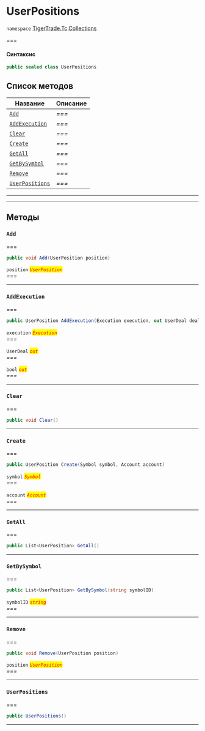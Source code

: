 # UserPositions

`namespace` [TigerTrade.Tc](../).[Collections](./)

\===

#### Синтаксис

```csharp
public sealed class UserPositions
```

## Список методов

| Название                                                    | Описание |
| ----------------------------------------------------------- | -------- |
| [`Add`](userpositions.cs.md#method-add)                     | _===_    |
| [`AddExecution`](userpositions.cs.md#method-addexecution)   | _===_    |
| [`Clear`](userpositions.cs.md#method-clear)                 | _===_    |
| [`Create`](userpositions.cs.md#method-create)               | _===_    |
| [`GetAll`](userpositions.cs.md#method-getall)               | _===_    |
| [`GetBySymbol`](userpositions.cs.md#method-getbysymbol)     | _===_    |
| [`Remove`](userpositions.cs.md#method-remove)               | _===_    |
| [`UserPositions`](userpositions.cs.md#method-userpositions) | _===_    |

***

***

## Методы

### `Add` <a href="#method-add" id="method-add"></a>

\===

```csharp
public void Add(UserPosition position)
```

`position` _<mark style="color:red;">`UserPosition`</mark>_\
_===_

***

### `AddExecution` <a href="#method-addexecution" id="method-addexecution"></a>

\===

```csharp
public UserPosition AddExecution(Execution execution, out UserDeal deal, out bool updated)
```

`execution` _<mark style="color:red;">`Execution`</mark>_\
_===_

`UserDeal` _<mark style="color:red;">`out`</mark>_\
_===_

`bool` _<mark style="color:red;">`out`</mark>_\
_===_

***

### `Clear` <a href="#method-clear" id="method-clear"></a>

\===

```csharp
public void Clear()
```

***

### `Create` <a href="#method-create" id="method-create"></a>

\===

```csharp
public UserPosition Create(Symbol symbol, Account account)
```

`symbol` _<mark style="color:red;">`Symbol`</mark>_\
_===_

`account` _<mark style="color:red;">`Account`</mark>_\
_===_

***

### `GetAll` <a href="#method-getall" id="method-getall"></a>

\===

```csharp
public List<UserPosition> GetAll()
```

***

### `GetBySymbol` <a href="#method-getbysymbol" id="method-getbysymbol"></a>

\===

```csharp
public List<UserPosition> GetBySymbol(string symbolID)
```

`symbolID` _<mark style="color:red;">`string`</mark>_\
_===_

***

### `Remove` <a href="#method-remove" id="method-remove"></a>

\===

```csharp
public void Remove(UserPosition position)
```

`position` _<mark style="color:red;">`UserPosition`</mark>_\
_===_

***

### `UserPositions` <a href="#method-userpositions" id="method-userpositions"></a>

\===

```csharp
public UserPositions()
```

***
